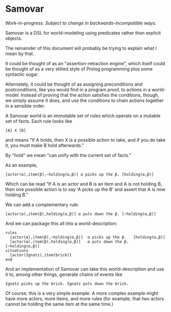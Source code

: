 Samovar
=======

*Work-in-progress.  Subject to change in backwards-incompatible ways.*

Samovar is a DSL for world-modeling using predicates rather than explicit objects.

The remainder of this document will probably be trying to explain what I mean by
that.

It could be thought of as an "assertion-retraction engine", which itself could be
thought of as a very stilted style of Prolog programming plus some syntactic
sugar.

Alternately, it could be thought of as assigning preconditions and postconditions,
like you would find in a program proof, to actions in a world-model.  Instead of
proving that the action satisfies the conditions, though, we simply assume it
does, and use the conditions to chain actions together in a sensible order.

A Samovar world is an immutable set of rules which operate on a mutable set of
facts.  Each rule looks like

    [A] X [B]

and means "If A holds, then X is a possible action to take, and if you do take it,
you must make B hold afterwards."

By "hold" we mean "can unify with the current set of facts."

As an example,

    [actor(α),item(β),~holding(α,β)] α picks up the β. [holding(α,β)]

Which can be read "If A is an actor and B is an item and A is not holding B, then
one possible action is to say 'A picks up the B' and assert that A is now holding B."

We can add a complementary rule:

    [actor(α),item(β),holding(α,β)] α puts down the β. [~holding(α,β)]

And we can package this all into a world-description:

    rules
      [actor(α),item(β),~holding(α,β)]  α picks up the β.   [holding(α,β)]
      [actor(α),item(β),holding(α,β)]   α puts down the β.  [~holding(α,β)]
    situations
      [actor(Ignatz),item(brick)]
    end

And an implementation of Samovar can take this world-description and use it to,
among other things, generate chains of events like

    Ignatz picks up the brick. Ignatz puts down the brick.

Of course, this is a very simple example.  A more complex example might have
more actors, more items, and more rules (for example, that two actors cannot
be holding the same item at the same time.)
